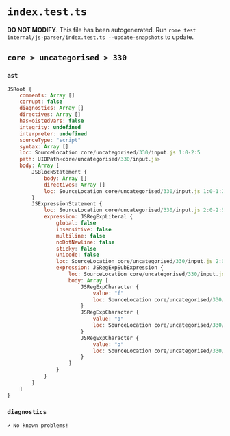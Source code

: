 # `index.test.ts`

**DO NOT MODIFY**. This file has been autogenerated. Run `rome test internal/js-parser/index.test.ts --update-snapshots` to update.

## `core > uncategorised > 330`

### `ast`

```javascript
JSRoot {
	comments: Array []
	corrupt: false
	diagnostics: Array []
	directives: Array []
	hasHoistedVars: false
	integrity: undefined
	interpreter: undefined
	sourceType: "script"
	syntax: Array []
	loc: SourceLocation core/uncategorised/330/input.js 1:0-2:5
	path: UIDPath<core/uncategorised/330/input.js>
	body: Array [
		JSBlockStatement {
			body: Array []
			directives: Array []
			loc: SourceLocation core/uncategorised/330/input.js 1:0-1:2
		}
		JSExpressionStatement {
			loc: SourceLocation core/uncategorised/330/input.js 2:0-2:5
			expression: JSRegExpLiteral {
				global: false
				insensitive: false
				multiline: false
				noDotNewline: false
				sticky: false
				unicode: false
				loc: SourceLocation core/uncategorised/330/input.js 2:0-2:5
				expression: JSRegExpSubExpression {
					loc: SourceLocation core/uncategorised/330/input.js 2:1-2:4
					body: Array [
						JSRegExpCharacter {
							value: "f"
							loc: SourceLocation core/uncategorised/330/input.js 2:1-2:2
						}
						JSRegExpCharacter {
							value: "o"
							loc: SourceLocation core/uncategorised/330/input.js 2:2-2:3
						}
						JSRegExpCharacter {
							value: "o"
							loc: SourceLocation core/uncategorised/330/input.js 2:3-2:4
						}
					]
				}
			}
		}
	]
}
```

### `diagnostics`

```
✔ No known problems!

```
